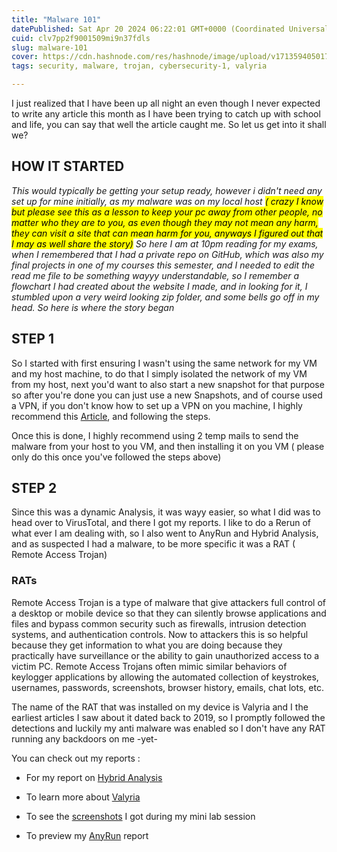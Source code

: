 ```yaml
---
title: "Malware 101"
datePublished: Sat Apr 20 2024 06:22:01 GMT+0000 (Coordinated Universal Time)
cuid: clv7pp2f9001509mi9n37fdls
slug: malware-101
cover: https://cdn.hashnode.com/res/hashnode/image/upload/v1713594050179/ea588a45-6014-4bb1-845f-c119d24c654a.jpeg
tags: security, malware, trojan, cybersecurity-1, valyria

---
```


I just realized that I have been up all night an even though I never expected to write any article this month as I have been trying to catch up with school and life, you can say that well the article caught me. So let us get into it shall we?

## HOW IT STARTED

*This would typically be getting your setup ready, however i didn't need any set up for mine initially, as my malware was on my local host <mark>( crazy I know but please see this as a lesson to keep your pc away from other people, no matter who they are to you, as even though they may not mean any harm, they can visit a site that can mean harm for you, anyways I figured out that I may as well share the story)</mark> So here I am at 10pm reading for my exams, when I remembered that I had a private repo on GitHub, which was also my final projects in one of my courses this semester, and I needed to edit the read me file to be something wayyy understandable, so I remember a flowchart I had created about the website I made, and in looking for it, I stumbled upon a very weird looking zip folder, and some bells go off in my head. So here is where the story began*

## STEP 1

So I started with first ensuring I wasn't using the same network for my VM and my host machine, to do that I simply isolated the network of my VM from my host, next you'd want to also start a new snapshot for that purpose so after you're done you can just use a new Snapshots, and of course used a VPN, if you don't know how to set up a VPN on you machine, I highly recommend this [Article](https://protonvpn.com/support/official-linux-vpn-kali/), and following the steps.

Once this is done, I highly recommend using 2 temp mails to send the malware from your host to you VM, and then installing it on you VM ( please only do this once you've followed the steps above)

## STEP 2

Since this was a dynamic Analysis, it was wayy easier, so what I did was to head over to VirusTotal, and there I got my reports. I like to do a Rerun of what ever I am dealing with, so I also went to AnyRun and Hybrid Analysis, and as suspected I had a malware, to be more specific it was a RAT ( Remote Access Trojan)

### RATs

Remote Access Trojan is a type of malware that give attackers full control of a desktop or mobile device so that they can silently browse applications and files and bypass common security such as firewalls, intrusion detection systems, and authentication controls. Now to attackers this is so helpful because they get information to what you are doing because they practically have surveillance or the ability to gain unauthorized access to a victim PC. Remote Access Trojans often mimic similar behaviors of keylogger applications by allowing the automated collection of keystrokes, usernames, passwords, screenshots, browser history, emails, chat lots, etc.

The name of the RAT that was installed on my device is Valyria and I the earliest articles I saw about it dated back to 2019, so I promptly followed the detections and luckily my anti malware was enabled so I don't have any RAT running any backdoors on me -yet-

You can check out my reports :

* For my report on [Hybrid Analysis](https://hybrid-analysis.com/sample/b8070e7657dd1b5bccb4a8016b9dfd81bc7459087527b9adf8e50b9cdc820803)
    
* To learn more about [Valyria](https://success.trendmicro.com/dcx/s/solution/1117788-emerging-threat-on-valyria?language=en_US)
    
* To see the [screenshots](https://github.com/Afukam/Malware-Analysis.git) I got during my mini lab session
    
* To preview my [AnyRun](https://app.any.run/tasks/35520356-fdb0-4322-ac1c-4f59c3a0d006/) report